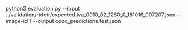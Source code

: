 python3 evaluation.py --input ../validation/rtdetr/expected.iva_0010_02_1280_0_181016_007207.json --image-id 1 --output coco_predictions.test.json
